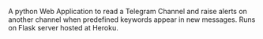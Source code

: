 A python Web Application to read a Telegram Channel and raise alerts on another channel when predefined keywords appear in new messages. Runs on Flask server hosted at Heroku.